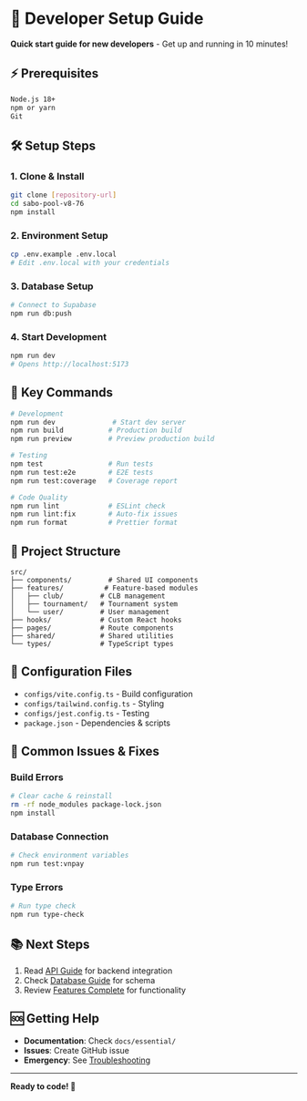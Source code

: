 # 🚀 Developer Setup Guide

**Quick start guide for new developers** - Get up and running in 10 minutes!

## ⚡ Prerequisites

```bash
Node.js 18+
npm or yarn
Git
```

## 🛠️ Setup Steps

### 1. Clone & Install
```bash
git clone [repository-url]
cd sabo-pool-v8-76
npm install
```

### 2. Environment Setup
```bash
cp .env.example .env.local
# Edit .env.local with your credentials
```

### 3. Database Setup
```bash
# Connect to Supabase
npm run db:push
```

### 4. Start Development
```bash
npm run dev
# Opens http://localhost:5173
```

## 🎯 Key Commands

```bash
# Development
npm run dev              # Start dev server
npm run build           # Production build
npm run preview         # Preview production build

# Testing
npm test                # Run tests
npm run test:e2e        # E2E tests
npm run test:coverage   # Coverage report

# Code Quality
npm run lint            # ESLint check
npm run lint:fix        # Auto-fix issues
npm run format          # Prettier format
```

## 📁 Project Structure

```
src/
├── components/         # Shared UI components
├── features/          # Feature-based modules
│   ├── club/         # CLB management
│   ├── tournament/   # Tournament system
│   └── user/         # User management
├── hooks/            # Custom React hooks
├── pages/            # Route components
├── shared/           # Shared utilities
└── types/            # TypeScript types
```

## 🔧 Configuration Files

- `configs/vite.config.ts` - Build configuration
- `configs/tailwind.config.ts` - Styling
- `configs/jest.config.ts` - Testing
- `package.json` - Dependencies & scripts

## 🐛 Common Issues & Fixes

### Build Errors
```bash
# Clear cache & reinstall
rm -rf node_modules package-lock.json
npm install
```

### Database Connection
```bash
# Check environment variables
npm run test:vnpay
```

### Type Errors
```bash
# Run type check
npm run type-check
```

## 📚 Next Steps

1. Read [API Guide](API_GUIDE.md) for backend integration
2. Check [Database Guide](DATABASE_GUIDE.md) for schema
3. Review [Features Complete](FEATURES_COMPLETE.md) for functionality

## 🆘 Getting Help

- **Documentation**: Check `docs/essential/`
- **Issues**: Create GitHub issue
- **Emergency**: See [Troubleshooting](TROUBLESHOOTING_GUIDE.md)

---

**Ready to code! 🎉**
